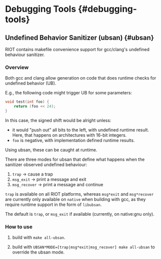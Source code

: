 # Debugging Tools {#debugging-tools}

## Undefined Behavior Sanitizer (ubsan) {#ubsan}

RIOT contains makefile convenience support for gcc/clang's undefined
behaviour sanitizer.

### Overview

Both gcc and clang allow generation on code that does runtime checks for
undefined behavior (UB).

E.g., the following code might trigger UB for some parameters:

```C
void test(int foo) {
    return (foo << 24);
}
```

In this case, the signed shift would be alright unless:

- it would "push out" all bits to the left, with undefined runtime result. Here,
  that happens on architectures with 16-bit integers.
- `foo` is negative, with implementation defined runtime results.

Using ubsan, these can be caught at runtime.

There are three modes for ubsan that define what happens when the sanitizer
observed undefined behaviour:

1. `trap` -> cause a trap
2. `msg_exit` -> print a message and exit
3. `msg_recover` -> print a message and continue

`trap` is available on all RIOT platforms, whereas `msg*exit` and `msg*recover`
are currently only available on `native` when building with gcc, as they require runtime support in
the form of `libubsan`.

The default is `trap`, or `msg_exit` if available (currently, on native:gnu only).


### How to use

1. build with `make all-ubsan`.

2. build with `UBSAN*MODE=[trap|msg*exit|msg_recover] make all-ubsan` to
   override the ubsan mode.
